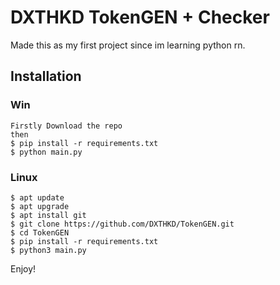 # DXTHKD TokenGEN + Checker

Made this as my first project since im learning python rn.

## Installation

### Win
```
Firstly Download the repo
then
$ pip install -r requirements.txt
$ python main.py
```
### Linux
```
$ apt update
$ apt upgrade
$ apt install git
$ git clone https://github.com/DXTHKD/TokenGEN.git
$ cd TokenGEN 
$ pip install -r requirements.txt
$ python3 main.py
```

Enjoy!
